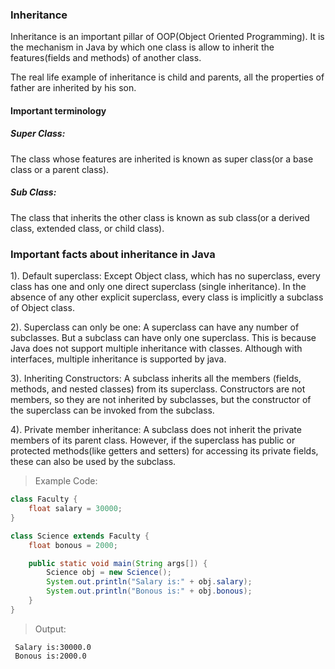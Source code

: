### Inheritance
Inheritance is an important pillar of OOP(Object Oriented Programming). It is the mechanism in Java by which one class is allow to inherit the features(fields and methods) of another class.

The real life example of inheritance is child and parents, all the properties of father are inherited by his son.

#### Important terminology
##### Super Class: 
The class whose features are inherited is known as super class(or a base class or a parent class).

##### Sub Class: 
The class that inherits the other class is known as sub class(or a derived class, extended class, or child class).

### Important facts about inheritance in Java

1). Default superclass: Except Object class, which has no superclass, every class has one and only one direct superclass (single inheritance). In the absence of any other explicit superclass, every class is implicitly a subclass of Object class.

2). Superclass can only be one: A superclass can have any number of subclasses. But a subclass can have only one superclass. This is because Java does not support multiple inheritance with classes. Although with interfaces, multiple inheritance is supported by java.

3). Inheriting Constructors: A subclass inherits all the members (fields, methods, and nested classes) from its superclass. Constructors are not members, so they are not inherited by subclasses, but the constructor of the superclass can be invoked from the subclass.

4). Private member inheritance: A subclass does not inherit the private members of its parent class. However, if the superclass has public or protected methods(like getters and setters) for accessing its private fields, these can also be used by the subclass.


>Example Code:
```java
class Faculty {
    float salary = 30000;
}

class Science extends Faculty {
    float bonous = 2000;

    public static void main(String args[]) {
        Science obj = new Science();
        System.out.println("Salary is:" + obj.salary);
        System.out.println("Bonous is:" + obj.bonous);
    }
} 
```

>Output:
       
     Salary is:30000.0
     Bonous is:2000.0
